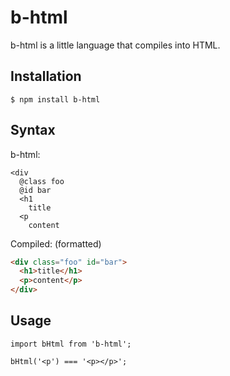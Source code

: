 # b-html

b-html is a little language that compiles into HTML.

## Installation

```
$ npm install b-html
```

## Syntax

b-html:

```b-html
<div
  @class foo
  @id bar
  <h1
    title
  <p
    content
```

Compiled: (formatted)

```html
<div class="foo" id="bar">
  <h1>title</h1>
  <p>content</p>
</div>
```

## Usage

```
import bHtml from 'b-html';

bHtml('<p') === '<p></p>';
```
